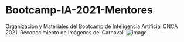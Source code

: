 # Bootcamp-IA-2021-Mentores
Organización y Materiales del Bootcamp de Inteligencia Artificial CNCA 2021. Reconocimiento de Imágenes del Carnaval.
![image](https://user-images.githubusercontent.com/48037613/136471367-50bd4a5b-ee46-4930-9d6a-b3a43ce8a429.png)
